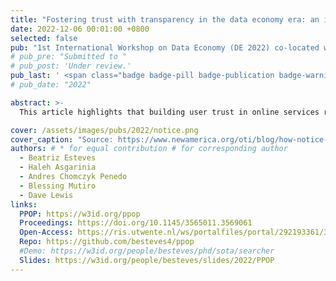 ```yaml
---
title: "Fostering trust with transparency in the data economy era: an integrated ethical, legal, and knowledge engineering approach"
date: 2022-12-06 00:01:00 +0800
selected: false
pub: "1st International Workshop on Data Economy (DE 2022) co-located with the 18th International Conference on emerging Networking EXperiments and Technologies (CoNEXT 2022)"
# pub_pre: "Submitted to "
# pub_post: 'Under review.'
pub_last: ' <span class="badge badge-pill badge-publication badge-warning">Workshop</span>'
# pub_date: "2022"

abstract: >-
  This article highlights that building user trust in online services requires transparency in data processing, which current privacy notices fail to provide effectively, and proposes the <a href="https://w3id.org/ppop" target="_blank">Privacy Paradigm ODRL Profile (PPOP)</a> as a technical solution to specify clear data processing requirements for personal datastores, demonstrated through policy examples and a prototype generator.

cover: /assets/images/pubs/2022/notice.png
cover_caption: "Source: https://www.newamerica.org/oti/blog/how-notice-and-consent-fails-to-protect-our-privacy/"
authors: # * for equal contribution # for corresponding author
  - Beatriz Esteves
  - Haleh Asgarinia
  - Andres Chomczyk Penedo
  - Blessing Mutiro
  - Dave Lewis 
links:
  PPOP: https://w3id.org/ppop
  Proceedings: https://doi.org/10.1145/3565011.3569061
  Open-Access: https://ris.utwente.nl/ws/portalfiles/portal/292193361/3565011.3569061.pdf
  Repo: https://github.com/besteves4/ppop
  #Demo: https://w3id.org/people/besteves/phd/sota/searcher
  Slides: https://w3id.org/people/besteves/slides/2022/PPOP
---
```

